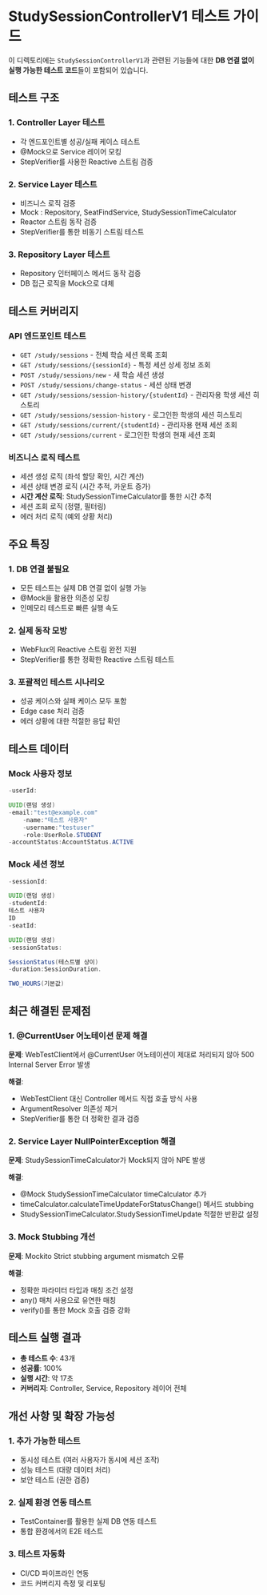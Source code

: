 # StudySessionControllerV1 테스트 가이드

이 디렉토리에는 `StudySessionControllerV1`과 관련된 기능들에 대한 **DB 연결 없이 실행 가능한 테스트 코드**들이 포함되어 있습니다.

## 테스트 구조

### 1. Controller Layer 테스트

- 각 엔드포인트별 성공/실패 케이스 테스트
- @Mock으로 Service 레이어 모킹
- StepVerifier를 사용한 Reactive 스트림 검증

### 2. Service Layer 테스트

- 비즈니스 로직 검증
- Mock :  Repository, SeatFindService, StudySessionTimeCalculator
- Reactor 스트림 동작 검증
- StepVerifier를 통한 비동기 스트림 테스트

### 3. Repository Layer 테스트

- Repository 인터페이스 메서드 동작 검증
- DB 접근 로직을 Mock으로 대체

## 테스트 커버리지

### API 엔드포인트 테스트

- `GET /study/sessions` - 전체 학습 세션 목록 조회
- `GET /study/sessions/{sessionId}` - 특정 세션 상세 정보 조회
- `POST /study/sessions/new` - 새 학습 세션 생성
- `POST /study/sessions/change-status` - 세션 상태 변경
- `GET /study/sessions/session-history/{studentId}` - 관리자용 학생 세션 히스토리
- `GET /study/sessions/session-history` - 로그인한 학생의 세션 히스토리
- `GET /study/sessions/current/{studentId}` - 관리자용 현재 세션 조회
- `GET /study/sessions/current` - 로그인한 학생의 현재 세션 조회

### 비즈니스 로직 테스트

- 세션 생성 로직 (좌석 할당 확인, 시간 계산)
- 세션 상태 변경 로직 (시간 추적, 카운트 증가)
- **시간 계산 로직**: StudySessionTimeCalculator를 통한 시간 추적
- 세션 조회 로직 (정렬, 필터링)
- 에러 처리 로직 (예외 상황 처리)

## 주요 특징

### 1. DB 연결 불필요

- 모든 테스트는 실제 DB 연결 없이 실행 가능
- @Mock을 활용한 의존성 모킹
- 인메모리 테스트로 빠른 실행 속도

### 2. 실제 동작 모방

- WebFlux의 Reactive 스트림 완전 지원
- StepVerifier를 통한 정확한 Reactive 스트림 테스트

### 3. 포괄적인 테스트 시나리오

- 성공 케이스와 실패 케이스 모두 포함
- Edge case 처리 검증
- 에러 상황에 대한 적절한 응답 확인

## 테스트 데이터

### Mock 사용자 정보

```java
-userId:

UUID(랜덤 생성)
-email:"test@example.com"
    -name:"테스트 사용자"
    -username:"testuser"
    -role:UserRole.STUDENT
-accountStatus:AccountStatus.ACTIVE
```

### Mock 세션 정보

```java
-sessionId:

UUID(랜덤 생성)
-studentId:
테스트 사용자
ID
-seatId:

UUID(랜덤 생성)
-sessionStatus:

SessionStatus(테스트별 상이)
-duration:SessionDuration.

TWO_HOURS(기본값)
```

## 최근 해결된 문제점

### 1. @CurrentUser 어노테이션 문제 해결

**문제**: WebTestClient에서 @CurrentUser 어노테이션이 제대로 처리되지 않아 500 Internal Server Error 발생

**해결**:

- WebTestClient 대신 Controller 메서드 직접 호출 방식 사용
- ArgumentResolver 의존성 제거
- StepVerifier를 통한 더 정확한 결과 검증

### 2. Service Layer NullPointerException 해결

**문제**: StudySessionTimeCalculator가 Mock되지 않아 NPE 발생

**해결**:

- @Mock StudySessionTimeCalculator timeCalculator 추가
- timeCalculator.calculateTimeUpdateForStatusChange() 메서드 stubbing
- StudySessionTimeCalculator.StudySessionTimeUpdate 적절한 반환값 설정

### 3. Mock Stubbing 개선

**문제**: Mockito Strict stubbing argument mismatch 오류

**해결**:

- 정확한 파라미터 타입과 매칭 조건 설정
- any() 매처 사용으로 유연한 매칭
- verify()를 통한 Mock 호출 검증 강화

## 테스트 실행 결과

- **총 테스트 수**: 43개
- **성공률**: 100%
- **실행 시간**: 약 17초
- **커버리지**: Controller, Service, Repository 레이어 전체

## 개선 사항 및 확장 가능성

### 1. 추가 가능한 테스트

- 동시성 테스트 (여러 사용자가 동시에 세션 조작)
- 성능 테스트 (대량 데이터 처리)
- 보안 테스트 (권한 검증)

### 2. 실제 환경 연동 테스트

- TestContainer를 활용한 실제 DB 연동 테스트
- 통합 환경에서의 E2E 테스트

### 3. 테스트 자동화

- CI/CD 파이프라인 연동
- 코드 커버리지 측정 및 리포팅